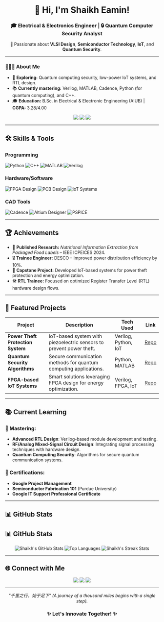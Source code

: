 <div align="center">
  <h1>👋 Hi, I'm Shaikh Eamin!</h1>
  <h3>🎓 Electrical & Electronics Engineer | 🔒 Quantum Computer Security Analyst</h3>
  <p>🔬 Passionate about <strong>VLSI Design</strong>, <strong>Semiconductor Technology</strong>, <strong>IoT</strong>, and <strong>Quantum Security</strong>.</p>
</div>

---

### 👨🏼‍🔬 **About Me**

- 🧠 **Exploring:** Quantum computing security, low-power IoT systems, and RTL design.  
- 📚 **Currently mastering:** Verilog, MATLAB, Cadence, Python (for quantum computing), and C++.  
- 🎓 **Education:** B.Sc. in Electrical & Electronic Engineering (AIUB) | **CGPA:** 3.28/4.00  

<div align="center">
  <img src="https://img.shields.io/badge/Specialized in-Semiconductor Technology-blue?style=for-the-badge&logo=semiconductor-manufacturing" />
  <img src="https://img.shields.io/badge/Focus-VLSI and IoT-green?style=for-the-badge&logo=iot" />
  <img src="https://img.shields.io/badge/Passionate About-Quantum Computing-red?style=for-the-badge&logo=quantum-computing" />
</div>

---

## 🛠️ **Skills & Tools**

### **Programming**
![Python](https://img.shields.io/badge/Python-blue?style=flat&logo=python)
![C++](https://img.shields.io/badge/C++-green?style=flat&logo=cplusplus)
![MATLAB](https://img.shields.io/badge/MATLAB-yellow?style=flat&logo=mathworks)
![Verilog](https://img.shields.io/badge/Verilog-9cf?style=flat)

### **Hardware/Software**
![FPGA Design](https://img.shields.io/badge/FPGA-Design-critical?style=flat&logo=intel)
![PCB Design](https://img.shields.io/badge/PCB-Design-orange?style=flat)
![IoT Systems](https://img.shields.io/badge/IoT-Systems-lightgrey?style=flat)

### **CAD Tools**
![Cadence](https://img.shields.io/badge/Cadence-blueviolet?style=flat)
![Altium Designer](https://img.shields.io/badge/Altium-Designer-darkblue?style=flat)
![PSPICE](https://img.shields.io/badge/PSPICE-pink?style=flat)

---

## 🏆 **Achievements**
- 🥇 **Published Research:** *Nutritional Information Extraction from Packaged Food Labels* – IEEE ICPEICES 2024.  
- 🎖️ **Trainee Engineer:** DESCO – Improved power distribution efficiency by 10%.  
- 🔬 **Capstone Project:** Developed IoT-based systems for power theft protection and energy optimization.  
- 🛠️ **RTL Trainee:** Focused on optimized Register Transfer Level (RTL) hardware design flows.  

---

## 📝 **Featured Projects**

| **Project**                      | **Description**                                                       | **Tech Used**              | **Link** |
|----------------------------------|------------------------------------------------------------------------|----------------------------|----------|
| **Power Theft Protection System** | IoT-based system with piezoelectric sensors to prevent power theft.   | Verilog, Python, IoT       | [Repo](#)|
| **Quantum Security Algorithms**   | Secure communication methods for quantum computing applications.      | Python, MATLAB             | [Repo](#)|
| **FPGA-based IoT Systems**        | Smart solutions leveraging FPGA design for energy optimization.       | Verilog, FPGA, IoT         | [Repo](#)|

---

## 📚 **Current Learning**

### 🌟 Mastering:
- **Advanced RTL Design**: Verilog-based module development and testing.  
- **RF/Analog Mixed-Signal Circuit Design**: Integrating signal processing techniques with hardware design.  
- **Quantum Computing Security**: Algorithms for secure quantum communication systems.  

### 📜 Certifications:
- **Google Project Management**  
- **Semiconductor Fabrication 101** (Purdue University)  
- **Google IT Support Professional Certificate**  

---

## 📊 **GitHub Stats**

## 📊 GitHub Stats

<div align="center">
  <!-- GitHub Stats -->
  <img src="https://github-readme-stats.vercel.app/api?username=shaikh-eamin&show_icons=true&theme=radical" alt="Shaikh's GitHub Stats" />
  
  <!-- Top Languages -->
  <img src="https://github-readme-stats.vercel.app/api/top-langs/?username=shaikh-eamin&layout=compact&theme=radical" alt="Top Languages" />
  
  <!-- Streak Stats -->
  <img src="https://github-readme-streak-stats.herokuapp.com/?user=shaikh-eamin&theme=radical" alt="Shaikh's Streak Stats" />
</div>


---

## 🌐 **Connect with Me**

<div align="center">
  <a href="mailto:Eamineee19@gmail.com"><img src="https://img.shields.io/badge/Email-Eamineee19@gmail.com-red?style=flat&logo=gmail" /></a>
  <a href="https://www.linkedin.com/in/shaikh-eamin/"><img src="https://img.shields.io/badge/LinkedIn-Shaikh%20Eamin-blue?style=flat&logo=linkedin" /></a>
  <a href="https://github.com/ShaikhEamin"><img src="https://img.shields.io/badge/GitHub-ShaikhEamin-black?style=flat&logo=github" /></a>
</div>

---

<div align="center">
  <i>"千里之行，始于足下" (A journey of a thousand miles begins with a single step).</i>  
  <h3>✨ Let's Innovate Together! ✨</h3>
</div>
